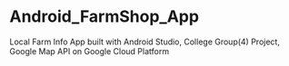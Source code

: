# Android_FarmShop_App
Local Farm Info App built with Android Studio, College Group(4) Project, Google Map API on Google Cloud Platform
